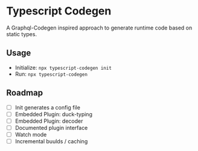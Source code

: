 # Typescript Codegen

A Graphql-Codegen inspired approach to generate runtime code based on static types.

## Usage

- Initialize: `npx typescript-codegen init`
- Run: `npx typescript-codegen`

## Roadmap

- [ ] Init generates a config file
- [ ] Embedded Plugin: duck-typing
- [ ] Embedded Plugin: decoder
- [ ] Documented plugin interface
- [ ] Watch mode
- [ ] Incremental buulds / caching

